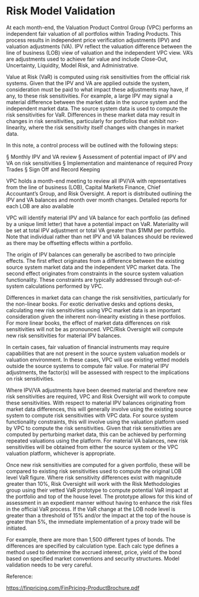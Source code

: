 # Risk Model Validation

At each month-end, the Valuation Product Control Group (VPC) performs an independent fair valuation of all portfolios within Trading Products. This process results in independent price verification adjustments (IPV) and valuation adjustments (VA). IPV reflect the valuation difference between the line of business (LOB) view of valuation and the independent VPC view. VA’s are adjustments used to achieve fair value and include Close-Out, Uncertainty, Liquidity, Model Risk, and Administrative.

Value at Risk (VaR) is computed using risk sensitivities from the official risk systems. Given that the IPV and VA are applied outside the system, consideration must be paid to what impact these adjustments may have, if any, to these risk sensitivities. For example, a large IPV may signal a material difference between the market data in the source system and the independent market data. The source system data is used to compute the risk sensitivities for VaR. Differences in these market data may result in changes in risk sensitivities, particularly for portfolios that exhibit non-linearity, where the risk sensitivity itself changes with changes in market data.

In this note, a control process will be outlined with the following steps:

§  Monthly IPV and VA review
§  Assessment of potential impact of IPV and VA on risk sensitivities
§  Implementation and maintenance of required Proxy Trades
§  Sign Off and Record Keeping


VPC holds a month-end meeting to review all IPV/VA with representatives from the line of business (LOB), Capital Markets Finance, Chief Accountant’s Group, and Risk Oversight. A report is distributed outlining the IPV and VA balances and month over month changes. Detailed reports for each LOB are also available

VPC will identify material IPV and VA balance for each portfolio (as defined by a unique limit letter) that have a potential impact on VaR. Materiality will be set at total IPV adjustment or total VA greater than $1MM per portfolio. Note that individual rather than net IPV and VA balances should be reviewed as there may be offsetting effects within a portfolio.

The origin of IPV balances can generally be ascribed to two principle effects. The first effect originates from a difference between the existing source system market data and the independent VPC market data. The second effect originates from constraints in the source system valuation functionality. These constraints are typically addressed through out-of-system calculations performed by VPC.

Differences in market data can change the risk sensitivities, particularly for the non-linear books. For exotic derivative desks and options desks, calculating new risk sensitivities using VPC market data is an important consideration given the inherent non-linearity existing in these portfolios. For more linear books, the effect of market data differences on risk sensitivities will not be as pronounced. VPC/Risk Oversight will compute new risk sensitivities for material IPV balances.

In certain cases, fair valuation of financial instruments may require capabilities that are not present in the source system valuation models or valuation environment. In these cases, VPC will use existing vetted models outside the source systems to compute fair value. For material IPV adjustments, the factor(s) will be assessed with respect to the implications on risk sensitivities.

Where IPV/VA adjustments have been deemed material and therefore new risk sensitivities are required, VPC and Risk Oversight will work to compute these sensitivities. With respect to material IPV balances originating from market data differences, this will generally involve using the existing source system to compute risk sensitivities with VPC data. For source system functionality constraints, this will involve using the valuation platform used by VPC to compute the risk sensitivities. Given that risk sensitivities are computed by perturbing market data, this can be achieved by performing repeated valuations using the platform. For material VA balances, new risk sensitivities will be obtained from either the source system or the VPC valuation platform, whichever is appropriate.

Once new risk sensitivities are computed for a given portfolio, these will be compared to existing risk sensitivities used to compute the original LOB level VaR figure. Where risk sensitivity differences exist with magnitude greater than 10%, Risk Oversight will work with the Risk Methodologies group using their vetted VaR prototype to compute potential VaR impact at the portfolio and top of the house level. The prototype allows for this kind of assessment in an expedient manner without having to enhance the risk files in the official VaR process. If the VaR change at the LOB node level is greater than a threshold of 15% and/or the impact at the top of the house is greater than 5%, the immediate implementation of a proxy trade will be initiated.

For example, there are more than 1,500 different types of bonds. The differences are specified by calculation type. Each calc type defines a method used to determine the accrued interest, price, yield of the bond based on specified market conventions and security structures. Model validation needs to be very careful.

Reference:

https://finpricing.com/FinPricing-ProductBrochure.pdf


